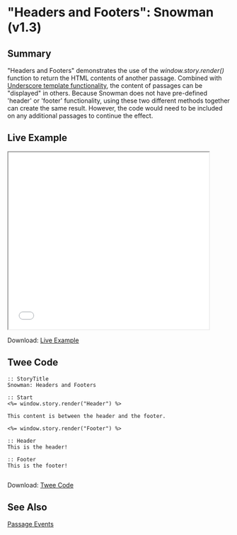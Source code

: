 # "Headers and Footers": Snowman (v1.3)

## Summary

"Headers and Footers" demonstrates the use of the *window.story.render()* function to return the HTML contents of another passage. Combined with [Underscore template functionality](http://underscorejs.org/#template), the content of passages can be "displayed" in others. Because Snowman does not have pre-defined 'header' or 'footer' functionality, using these two different methods together can create the same result. However, the code would need to be included on any additional passages to continue the effect.

## Live Example

<section>
<iframe src="snowman_headersandfooters_example.html" height=400 width=90%></iframe>


Download: <a href="snowman_headersandfooters_example.html" target="_blank">Live Example</a>
</section>

## Twee Code

```
:: StoryTitle
Snowman: Headers and Footers

:: Start
<%= window.story.render("Header") %>

This content is between the header and the footer.

<%= window.story.render("Footer") %>

:: Header
This is the header!

:: Footer
This is the footer!


```

Download: <a href="snowman_headersandfooters_twee.txt" target="_blank">Twee Code</a>

## See Also

[Passage Events](../../passageevents/snowman/snowman_passage_events.md)

